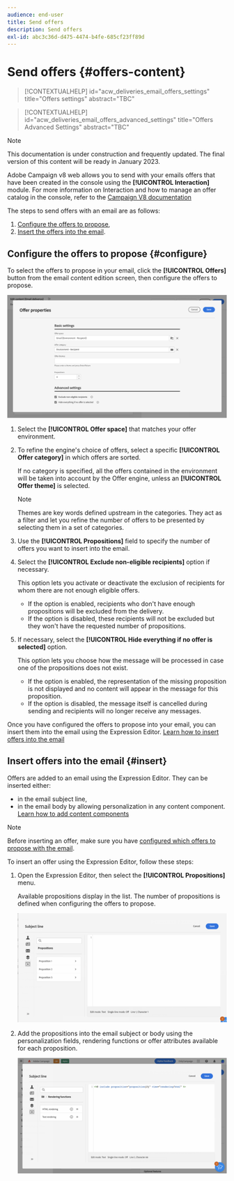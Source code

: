 ```yaml
---
audience: end-user
title: Send offers
description: Send offers
exl-id: abc3c36d-d475-4474-b4fe-685cf23ff89d
---
```

# Send offers {#offers-content}

>[!CONTEXTUALHELP]
>id="acw_deliveries_email_offers_settings"
>title="Offers settings"
>abstract="TBC"

>[!CONTEXTUALHELP]
>id="acw_deliveries_email_offers_advanced_settings"
>title="Offers Advanced Settings"
>abstract="TBC"

>[!NOTE]
>
>This documentation is under construction and frequently updated. The final version of this content will be ready in January 2023.

Adobe Campaign v8 web allows you to send with your emails offers that have been created in the console using the **[!UICONTROL Interaction]** module. For more information on Interaction and how to manage an offer catalog in the console, refer to the [Campaign V8 documentation](https://experienceleague.adobe.com/docs/campaign/campaign-v8/offers/interaction.html?lang=en)

The steps to send offers with an email are as follows:

1. [Configure the offers to propose](#configure),
1. [Insert the offers into the email](#insert).

## Configure the offers to propose {#configure}

To select the offers to propose in your email, click the **[!UICONTROL Offers]** button from the email content edition screen, then configure the offers to propose.

![](assets/create-content-offers.png)

1. Select the **[!UICONTROL Offer space]** that matches your offer environment.

1. To refine the engine's choice of offers, select a specific **[!UICONTROL Offer category]** in which offers are sorted.

    If no category is specified, all the offers contained in the environment will be taken into account by the Offer engine, unless an **[!UICONTROL Offer theme]** is selected.

    >[!NOTE]
    >
    >Themes are key words defined upstream in the categories. They act as a filter and let you refine the number of offers to be presented by selecting them in a set of categories. 

1. Use the **[!UICONTROL Propositions]** field to specify the number of offers you want to insert into the email.

1. Select the **[!UICONTROL Exclude non-eligible recipients]** option if necessary.

    This option lets you activate or deactivate the exclusion of recipients for whom there are not enough eligible offers.
    
    * If the option is enabled, recipients who don't have enough propositions will be excluded from the delivery.
    * If the option is disabled, these recipients will not be excluded but they won't have the requested number of propositions.

1. If necessary, select the **[!UICONTROL Hide everything if no offer is selected]** option.

    This option lets you choose how the message will be processed in case one of the propositions does not exist.
    
    * If the option is enabled, the representation of the missing proposition is not displayed and no content will appear in the message for this proposition.
    * If the option is disabled, the message itself is cancelled during sending and recipients will no longer receive any messages.

Once you have configured the offers to propose into your email, you can insert them into the email using the Expression Editor. [Learn how to insert offers into the email](#insert)

## Insert offers into the email {#insert}

Offers are added to an email using the Expression Editor. They can be inserted either:

* in the email subject line,
* in the email body by allowing personalization in any content component. [Learn how to add content components](content-components.md)

>[!NOTE]
>
>Before inserting an offer, make sure you have [configured which offers to propose with the email](#configure).

To insert an offer using the Expression Editor, follow these steps:

1. Open the Expression Editor, then select the **[!UICONTROL Propositions]** menu.

    Available propositions display in the list. The number of propositions is defined when configuring the offers to propose.

    ![](assets/offer-insertion.png)

1. Add the propositions into the email subject or body using the personalization fields, rendering functions or offer attributes available for each proposition.

    ![](assets/offer-inserted.png)
